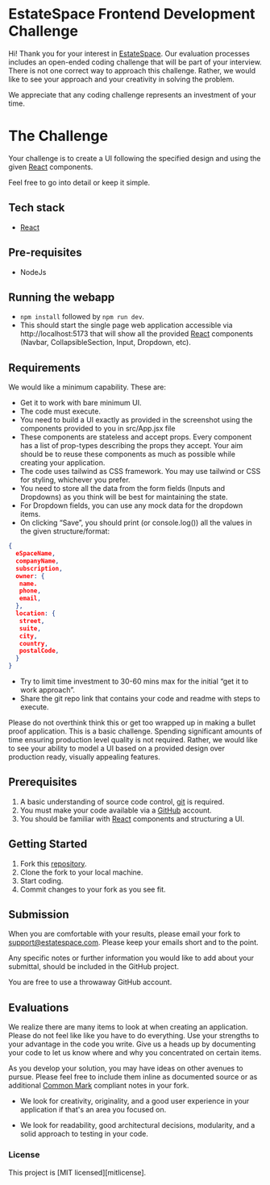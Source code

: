 # EstateSpace Frontend Development Challenge

Hi! Thank you for your interest in [EstateSpace][g3website]. Our evaluation processes includes an open-ended coding challenge that will be part of your interview. There is not one correct way to approach this challenge. Rather, we would like to see your approach and your creativity in solving the problem.

We appreciate that any coding challenge represents an investment of your time.

# The Challenge

Your challenge is to create a UI following the specified design and using the given [React][react] components.

Feel free to go into detail or keep it simple.

## Tech stack

- [React](https://reactjs.org/)

## Pre-requisites

- NodeJs

## Running the webapp

- `npm install` followed by `npm run dev`.
- This should start the single page web application accessible via http://localhost:5173 that will show all the provided
  [React][react] components (Navbar, CollapsibleSection, Input, Dropdown, etc).

## Requirements

We would like a minimum capability. These are:

- Get it to work with bare minimum UI.
- The code must execute.
- You need to build a UI exactly as provided in the screenshot using the components provided to you in src/App.jsx file
- These components are stateless and accept props. Every component has a list of prop-types describing the props they accept. Your aim should be to reuse these components as much as possible while creating your application.
- The code uses tailwind as CSS framework. You may use tailwind or CSS for styling, whichever you prefer.
- You need to store all the data from the form fields (Inputs and Dropdowns) as you think will be best for maintaining the state.
- For Dropdown fields, you can use any mock data for the dropdown items.
- On clicking “Save”, you should print (or console.log()) all the values in the given structure/format:

```json
{
  eSpaceName,
  companyName,
  subscription,
  owner: {
   name.
   phone,
   email,
  },
  location: {
   street,
   suite,
   city,
   country,
   postalCode,
  }
}
```

- Try to limit time investment to 30-60 mins max for the initial “get it to work approach”.
- Share the git repo link that contains your code and readme with steps to execute.

Please do not overthink think this or get too wrapped up in making a bullet proof application. This is a basic
challenge. Spending significant amounts of time ensuring production level quality is not required. Rather,
we would like to see your ability to model a UI based on a provided design over production ready, visually
appealing features.

## Prerequisites

1. A basic understanding of source code control, [git][git-scm] is required.
2. You must make your code available via a [GitHub][github] account.
3. You should be familiar with [React][react] components and structuring a UI.

## Getting Started

1. Fork this [repository][repository].
1. Clone the fork to your local machine.
1. Start coding.
1. Commit changes to your fork as you see fit.

## Submission

When you are comfortable with your results, please email your fork to
[support@estatespace.com](mailto:support@estatespace.com). Please keep your emails short and to the point.

Any specific notes or further information you would like to add about your submittal, should be included in the GitHub project.

You are free to use a throwaway GitHub account.

## Evaluations

We realize there are many items to look at when creating an application.
Please do not feel like like you have to do everything.
Use your strengths to your advantage in the code you write.
Give us a heads up by documenting your code to let us know where and why you concentrated on certain items.

As you develop your solution, you may have ideas on other avenues to pursue.
Please feel free to include them inline as documented source or as additional [Common Mark][commonmark] compliant notes in your fork.

- We look for creativity, originality, and a good user experience in your application if that's an area you focused on.

- We look for readability, good architectural decisions, modularity, and a solid approach to testing in your code.

### License

This project is [MIT licensed][mitlicense].

[g3website]: https://estatespace.com/
[git-scm]: https://git-scm.com/
[github]: https://github.com/
[nodejs]: https://nodejs.org/en/
[TDD]: https://en.wikipedia.org/wiki/Test-driven_development
[ES6]: http://www.ecma-international.org/ecma-262/6.0/
[eslint]: https://eslint.org/
[repository]: https://github.com/GriffinGroupGlobal/web_interview
[react]: https://react.dev/

[commonmark]:https://spec.commonmark.org/]
